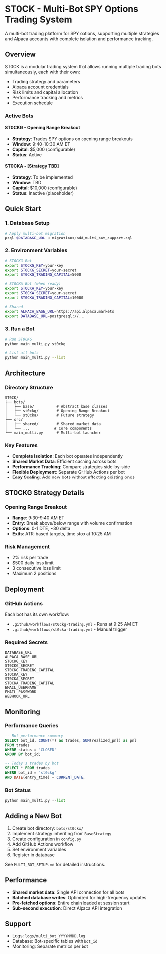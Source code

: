 # ST0CK - Multi-Bot SPY Options Trading System

A multi-bot trading platform for SPY options, supporting multiple strategies and Alpaca accounts with complete isolation and performance tracking.

## Overview

ST0CK is a modular trading system that allows running multiple trading bots simultaneously, each with their own:
- Trading strategy and parameters
- Alpaca account credentials
- Risk limits and capital allocation
- Performance tracking and metrics
- Execution schedule

### Active Bots

#### ST0CKG - Opening Range Breakout
- **Strategy**: Trades SPY options on opening range breakouts
- **Window**: 9:40-10:30 AM ET
- **Capital**: $5,000 (configurable)
- **Status**: Active

#### ST0CKA - [Strategy TBD]
- **Strategy**: To be implemented
- **Window**: TBD
- **Capital**: $10,000 (configurable)
- **Status**: Inactive (placeholder)

## Quick Start

### 1. Database Setup
```bash
# Apply multi-bot migration
psql $DATABASE_URL < migrations/add_multi_bot_support.sql
```

### 2. Environment Variables
```bash
# ST0CKG Bot
export STOCKG_KEY=your-key
export ST0CKG_SECRET=your-secret
export ST0CKG_TRADING_CAPITAL=5000

# ST0CKA Bot (when ready)
export STOCKA_KEY=your-key
export ST0CKA_SECRET=your-secret
export ST0CKA_TRADING_CAPITAL=10000

# Shared
export ALPACA_BASE_URL=https://api.alpaca.markets
export DATABASE_URL=postgresql://...
```

### 3. Run a Bot
```bash
# Run ST0CKG
python main_multi.py st0ckg

# List all bots
python main_multi.py --list
```

## Architecture

### Directory Structure
```
ST0CK/
├── bots/
│   ├── base/          # Abstract base classes
│   ├── st0ckg/        # Opening Range Breakout
│   └── st0cka/        # Future strategy
├── src/
│   ├── shared/        # Shared market data
│   └── ...           # Core components
└── main_multi.py      # Multi-bot launcher
```

### Key Features
- **Complete Isolation**: Each bot operates independently
- **Shared Market Data**: Efficient caching across bots
- **Performance Tracking**: Compare strategies side-by-side
- **Flexible Deployment**: Separate GitHub Actions per bot
- **Easy Scaling**: Add new bots without affecting existing ones

## ST0CKG Strategy Details

### Opening Range Breakout
- **Range**: 9:30-9:40 AM ET
- **Entry**: Break above/below range with volume confirmation
- **Options**: 0-1 DTE, ~30 delta
- **Exits**: ATR-based targets, time stop at 10:25 AM

### Risk Management
- 2% risk per trade
- $500 daily loss limit
- 3 consecutive loss limit
- Maximum 2 positions

## Deployment

### GitHub Actions
Each bot has its own workflow:
- `.github/workflows/st0ckg-trading.yml` - Runs at 9:25 AM ET
- `.github/workflows/st0cka-trading.yml` - Manual trigger

### Required Secrets
```
DATABASE_URL
ALPACA_BASE_URL
STOCKG_KEY
ST0CKG_SECRET
ST0CKG_TRADING_CAPITAL
STOCKA_KEY
ST0CKA_SECRET
ST0CKA_TRADING_CAPITAL
EMAIL_USERNAME
EMAIL_PASSWORD
WEBHOOK_URL
```

## Monitoring

### Performance Queries
```sql
-- Bot performance summary
SELECT bot_id, COUNT(*) as trades, SUM(realized_pnl) as pnl 
FROM trades 
WHERE status = 'CLOSED' 
GROUP BY bot_id;

-- Today's trades by bot
SELECT * FROM trades 
WHERE bot_id = 'st0ckg' 
AND DATE(entry_time) = CURRENT_DATE;
```

### Bot Status
```python
python main_multi.py --list
```

## Adding a New Bot

1. Create bot directory: `bots/st0ckx/`
2. Implement strategy inheriting from `BaseStrategy`
3. Create configuration in `config.py`
4. Add GitHub Actions workflow
5. Set environment variables
6. Register in database

See `MULTI_BOT_SETUP.md` for detailed instructions.

## Performance

- **Shared market data**: Single API connection for all bots
- **Batched database writes**: Optimized for high-frequency updates
- **Pre-fetched options**: Entire chain loaded at session start
- **Sub-second execution**: Direct Alpaca API integration

## Support

- Logs: `logs/multi_bot_YYYYMMDD.log`
- Database: Bot-specific tables with `bot_id`
- Monitoring: Separate metrics per bot